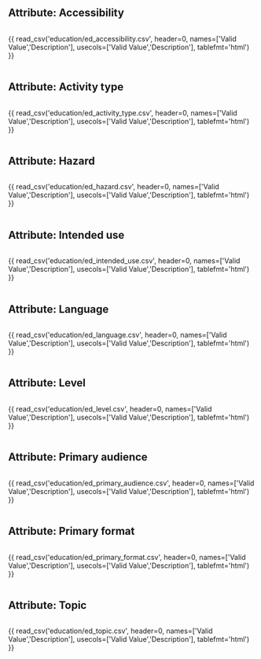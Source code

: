 ## Attribute: Accessibility

<div style="max-height:450px; overflow-x: hidden; overflow-y: auto;">

{{ read_csv('education/ed_accessibility.csv', header=0, names=['Valid Value','Description'], usecols=['Valid Value','Description'], tablefmt='html') }}

</div>

## Attribute: Activity type

<div style="max-height:450px; overflow-x: hidden; overflow-y: auto;">

{{ read_csv('education/ed_activity_type.csv', header=0, names=['Valid Value','Description'], usecols=['Valid Value','Description'], tablefmt='html') }}

</div>

## Attribute: Hazard

<div style="max-height:450px; overflow-x: hidden; overflow-y: auto;">

{{ read_csv('education/ed_hazard.csv', header=0, names=['Valid Value','Description'], usecols=['Valid Value','Description'], tablefmt='html') }}

</div>

## Attribute: Intended use

<div style="max-height:450px; overflow-x: hidden; overflow-y: auto;">

{{ read_csv('education/ed_intended_use.csv', header=0, names=['Valid Value','Description'], usecols=['Valid Value','Description'], tablefmt='html') }}

</div>

## Attribute: Language

<div style="max-height:450px; overflow-x: hidden; overflow-y: auto;">

{{ read_csv('education/ed_language.csv', header=0, names=['Valid Value','Description'], usecols=['Valid Value','Description'], tablefmt='html') }}

</div>

## Attribute: Level

<div style="max-height:450px; overflow-x: hidden; overflow-y: auto;">

{{ read_csv('education/ed_level.csv', header=0, names=['Valid Value','Description'], usecols=['Valid Value','Description'], tablefmt='html') }}

</div>

## Attribute: Primary audience

<div style="max-height:450px; overflow-x: hidden; overflow-y: auto;">

{{ read_csv('education/ed_primary_audience.csv', header=0, names=['Valid Value','Description'], usecols=['Valid Value','Description'], tablefmt='html') }}

</div>

## Attribute: Primary format

<div style="max-height:450px; overflow-x: hidden; overflow-y: auto;">

{{ read_csv('education/ed_primary_format.csv', header=0, names=['Valid Value','Description'], usecols=['Valid Value','Description'], tablefmt='html') }}

</div>

## Attribute: Topic

<div style="max-height:450px; overflow-x: hidden; overflow-y: auto;">

{{ read_csv('education/ed_topic.csv', header=0, names=['Valid Value','Description'], usecols=['Valid Value','Description'], tablefmt='html') }}

</div>
